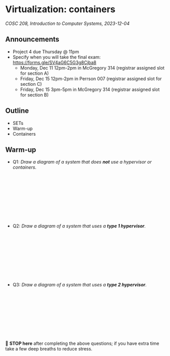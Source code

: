 # Virtualization: containers
_COSC 208, Introduction to Computer Systems, 2023-12-04_

## Announcements
* Project 4 due Thursday @ 11pm
* Specify when you will take the final exam: https://forms.gle/SV4aG6C5G3g8Cjba8
    * Monday, Dec 11 12pm-2pm in McGregory 314 (registrar assigned slot for section A)
    * Friday, Dec 15 12pm-2pm in Perrson 007 (registrar assigned slot for section C)
    * Friday, Dec 15 3pm-5pm in McGregory 314 (registrar assigned slot for section B)

## Outline
* SETs
* Warm-up
* Containers

## Warm-up

* Q1: _Draw a diagram of a system that does **not** use a hypervisor or containers._

<p style="height:10em;"></p>

* Q2: _Draw a diagram of a system that uses a **type 1 hypervisor**._

<p style="height:10em;"></p>

* Q3: _Draw a diagram of a system that uses a **type 2 hypervisor**._

<p style="height:10em;"></p>

🛑 **STOP here** after completing the above questions; if you have extra time take a few deep breaths to reduce stress.
